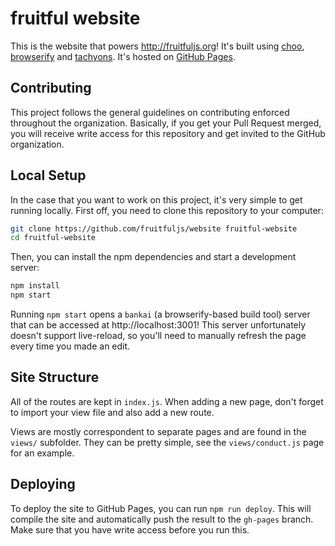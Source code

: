 # fruitful website

This is the website that powers http://fruitfuljs.org! It's built using
[choo](http://choo.io), [browserify](http://browserify.org/) and
[tachyons](http://tachyons.io). It's hosted on [GitHub Pages](http://pages.github.com).

## Contributing

This project follows the general guidelines on contributing enforced throughout
the organization. Basically, if you get your Pull Request merged, you will
receive write access for this repository and get invited to the GitHub
organization.

## Local Setup

In the case that you want to work on this project, it's very simple to get
running locally. First off, you need to clone this repository to your
computer:

```sh
git clone https://github.com/fruitfuljs/website fruitful-website
cd fruitful-website
```

Then, you can install the npm dependencies and start a development server:

```sh
npm install
npm start
```

Running `npm start` opens a `bankai` (a browserify-based build tool) server
that can be accessed at http://localhost:3001! This server unfortunately doesn't
support live-reload, so you'll need to manually refresh the page every time
you made an edit.

## Site Structure

All of the routes are kept in `index.js`. When adding a new page, don't forget to
import your view file and also add a new route.

Views are mostly correspondent to separate pages and are found in the `views/` subfolder.
They can be pretty simple, see the `views/conduct.js` page for an example.

## Deploying

To deploy the site to GitHub Pages, you can run `npm run deploy`. This will
compile the site and automatically push the result to the `gh-pages` branch.
Make sure that you have write access before you run this.

